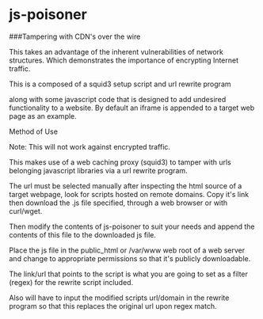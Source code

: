 # js-poisoner
###Tampering with CDN's over the wire

This takes an advantage of the inherent vulnerabilities of
network structures. Which demonstrates the importance of
encrypting Internet traffic.

This is a composed of a squid3 setup script and url rewrite program

along with some javascript code that is designed to add undesired
functionality to a website. By default an iframe is appended to a
target web page as an example.


Method of Use

Note: This will not work against encrypted traffic.

This makes use of a web caching proxy (squid3) to tamper with
urls belonging javascript libraries via a url rewrite program.

The url must be selected manually after inspecting the html source
of a target webpage, look for scripts hosted on remote domains.
Copy it's link then download the .js file specified, through a
web browser or with curl/wget.

Then modify the contents of js-poisoner to suit your needs and
append the contents of this file to the downloaded js file.

Place the js file in the public_html or /var/www web root of a
web server and change to appropriate permissions so that it's
publicly downloadable.

The link/url that points to the script is what you are going to
set as a filter (regex) for the rewrite script included.

Also will have to input the modified scripts url/domain in the
rewrite program so that this replaces the original url upon
regex match.


